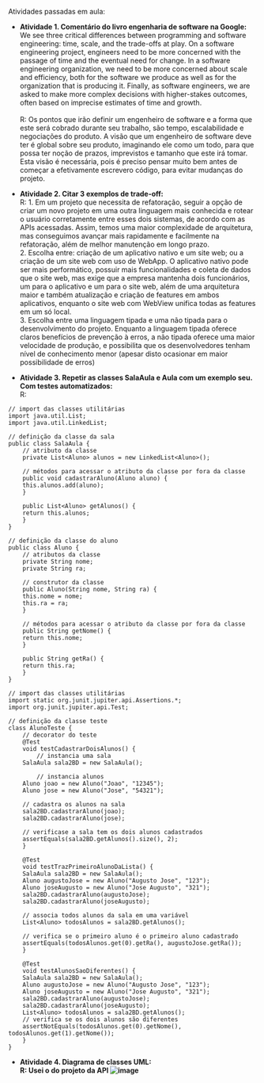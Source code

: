 Atividades passadas em aula:

- <b>Atividade 1. Comentário do livro engenharia de software na Google:</b><br>
We see three critical differences between programming and software engineering: time, scale, and the trade-offs at play. On a software engineering project, engineers need to be more concerned with the passage of time and the eventual need for change. In a software engineering organization, we need to be more concerned about scale and efficiency, both for the software we produce as well as for the organization that is producing it. Finally, as software engineers, we are asked to make more complex decisions with higher-stakes outcomes, often based on imprecise estimates of time and growth.<br><br>
    R: Os pontos que irão definir um engenheiro de software e a forma que este será cobrado durante seu trabalho, são tempo, escalabilidade e negociações do produto. A visão que um engenheiro de software deve ter é global sobre seu produto, imaginando ele como um todo, para que possa ter noção de prazos, imprevistos e tamanho que este irá tomar. Esta visão é necessária, pois é preciso pensar muito bem antes de começar a efetivamente escrevero código, para evitar mudanças do projeto.

- <b>Atividade 2. Citar 3 exemplos de trade-off:</b><br>
   R: 1. Em um projeto que necessita de refatoração, seguir a opção de criar um novo projeto em uma outra linguagem mais conhecida e rotear o usuário corretamente entre esses dois sistemas, de acordo com as APIs acessadas. Assim, temos uma maior complexidade de arquitetura, mas conseguimos avançar mais rapidamente e facilmente na refatoração, além de melhor manutenção em longo prazo.<br>
      2. Escolha entre: criação de um aplicativo nativo e um site web; ou a criação de um site web com uso de WebApp. O aplicativo nativo pode ser mais performático, possuir mais funcionalidades e coleta de dados que o site web, mas exige que a empresa mantenha dois funcionários, um para o aplicativo e um para o site web, além de uma arquitetura maior e também atualização e criação de features em ambos aplicativos, enquanto o site web com WebView unifica todas as features em um só local.<br>
      3. Escolha entre uma linguagem tipada e uma não tipada para o desenvolvimento do projeto. Enquanto a linguagem tipada oferece claros benefícios de prevenção à erros, a não tipada oferece uma maior velocidade de produção, e possibilita que os desenvolvedores tenham nível de conhecimento menor (apesar disto ocasionar em maior possibilidade de erros)<br>

- <b>Atividade 3. Repetir as classes SalaAula e Aula com um exemplo seu. Com testes automatizados:</b><br>
    R:
```
// import das classes utilitárias
import java.util.List;
import java.util.LinkedList;

// definição da classe da sala
public class SalaAula {
    // atributo da classe
    private List<Aluno> alunos = new LinkedList<Aluno>();

    // métodos para acessar o atributo da classe por fora da classe
    public void cadastrarAluno(Aluno aluno) {
	this.alunos.add(aluno);
    }

    public List<Aluno> getAlunos() {
	return this.alunos;
    }
}
```

```
// definição da classe do aluno
public class Aluno {
    // atributos da classe
    private String nome;
    private String ra;

    // construtor da classe
    public Aluno(String nome, String ra) {
	this.nome = nome;
	this.ra = ra;
    }

    // métodos para acessar o atributo da classe por fora da classe
    public String getNome() {
	return this.nome;
    }

    public String getRa() {
	return this.ra;
    }
}
```

```
// import das classes utilitárias
import static org.junit.jupiter.api.Assertions.*;
import org.junit.jupiter.api.Test;

// definição da classe teste
class AlunoTeste {
    // decorator do teste
    @Test
    void testCadastrarDoisAlunos() {
        // instancia uma sala
	SalaAula sala2BD = new SalaAula();

        // instancia alunos
	Aluno joao = new Aluno("Joao", "12345");
	Aluno jose = new Aluno("Jose", "54321");

 	// cadastra os alunos na sala
	sala2BD.cadastrarAluno(joao);
	sala2BD.cadastrarAluno(jose);

 	// verificase a sala tem os dois alunos cadastrados
	assertEquals(sala2BD.getAlunos().size(), 2);
    }

    @Test
    void testTrazPrimeiroAlunoDaLista() {
	SalaAula sala2BD = new SalaAula();
	Aluno augustoJose = new Aluno("Augusto Jose", "123");
	Aluno joseAugusto = new Aluno("Jose Augusto", "321");
	sala2BD.cadastrarAluno(augustoJose);
	sala2BD.cadastrarAluno(joseAugusto);

 	// associa todos alunos da sala em uma variável
	List<Aluno> todosAlunos = sala2BD.getAlunos();

 	// verifica se o primeiro aluno é o primeiro aluno cadastrado
	assertEquals(todosAlunos.get(0).getRa(), augustoJose.getRa());
    }

    @Test
    void testAlunosSaoDiferentes() {
	SalaAula sala2BD = new SalaAula();
	Aluno augustoJose = new Aluno("Augusto Jose", "123");
	Aluno joseAugusto = new Aluno("Jose Augusto", "321");
	sala2BD.cadastrarAluno(augustoJose);
	sala2BD.cadastrarAluno(joseAugusto);
	List<Aluno> todosAlunos = sala2BD.getAlunos();
 	// verifica se os dois alunos são diferentes
	assertNotEquals(todosAlunos.get(0).getNome(), todosAlunos.get(1).getNome());
    }
}
```

- <b>Atividade 4<b>. Diagrama de classes UML:</b><br>
R: Usei o do projeto da API
![image](https://github.com/user-attachments/assets/2899ef27-3047-4521-bc64-d6b2d0b1a065)


